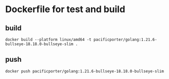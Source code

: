 # Dockerfile for test and build

## build

```
docker build --platform linux/amd64 -t pacificporter/golang:1.21.6-bullseye-18.18.0-bullseye-slim .
```

## push

```
docker push pacificporter/golang:1.21.6-bullseye-18.18.0-bullseye-slim
```
